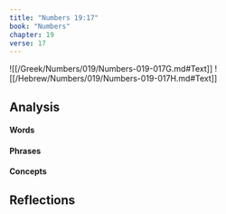 ```yaml
---
title: "Numbers 19:17"
book: "Numbers"
chapter: 19
verse: 17
---
```

![[/Greek/Numbers/019/Numbers-019-017G.md#Text]]
![[/Hebrew/Numbers/019/Numbers-019-017H.md#Text]]

## Analysis

#### Words

#### Phrases

#### Concepts

## Reflections
